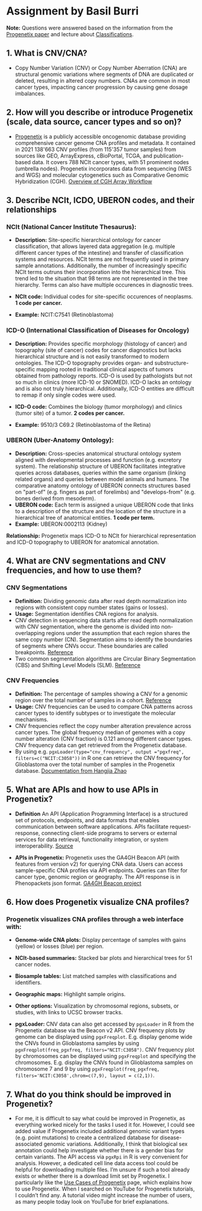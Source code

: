 # Assignment by Basil Burri

**Note:** Questions were answered based on the information from the [Progenetix paper](https://doi.org/10.1093/database/baab043) and lecture about [Classifications](https://github.com/compbiozurich/UZH-BIO392/blob/master/course-material/2025-04-17___Michael-Baudis__Classifications%2C-Data-Sharing___BIO392-FS25.pdf). 


## 1. What is CNV/CNA?
   - Copy Number Variation (CNV) or Copy Number Aberration (CNA) are structural genomic variations where segments of DNA are duplicated or deleted, resulting in altered copy numbers. CNAs are common in most cancer types, impacting cancer progression by causing gene dosage imbalances.

## 2. How will you describe or introduce Progenetix (scale, data source, cancer types and so on)?
   - [Progenetix](https://progenetix.org) is a publicly accessible oncogenomic database providing comprehensive cancer genome CNA profiles and metadata. It contained in 2021 138'663 CNV profiles (from 115'357 tumor samples) from sources like GEO, ArrayExpress, cBioPortal, TCGA, and publication-based data. It covers 788 NCIt cancer types, with 51 prominent nodes (umbrella nodes). Progenetix incorporates data from sequencing (WES and WGS) and molecular cytogenetics such as Comparative Genomic Hybridization (CGH). [Overview of CGH Array Workflow](https://ars.els-cdn.com/content/image/1-s2.0-S1578219016303328-gr7.jpg)

## 3. Describe NCIt, ICDO, UBERON codes, and their relationships

### NCIt (National Cancer Institute Thesaurus):

- **Description:** Site-specific hierarchical ontology for cancer classification, that allows layered data aggregation (e.g. multiple different cancer types of the intestine) and transfer of classification systems and resources. NCIt terms are not frequently used in primary sample annotations. Additionally, the number of increasingly specific NCIt terms outruns their incorporation into the hierarchical tree. This trend led to the situation that 98 terms are not represented in the tree hierarchy. Terms can also have multiple occurences in diagnostic trees.
  
- **NCIt code:** Individual codes for site-specific occurences of neoplasms. **1 code per cancer.**
- **Example:** NCIT:C7541 (Retinoblastoma)


### ICD-O (International Classification of Diseases for Oncology)

- **Description:** Provides specific morphology (histology of cancer) and topography (site of cancer) codes for cancer diagnostics but lacks hierarchical structure and is not easily transformed to modern ontologies. The ICD-O topography provides organ- and substructure-specific mapping rooted in traditional clinical aspects of tumors obtained from pathology reports. ICD-O is used by pathologists but not so much in clinics (more ICD-10 or SNOMED). ICD-O lacks an ontology and is also not truly hierarchical. Additionally, ICD-O entities are difficult to remap if only single codes were used.
  
- **ICD-O code:** Combines the biology (tumor morphology) and clinics (tumor site) of a tumor. **2 codes per cancer.**
- **Example:** 9510/3 C69.2 (Retinoblastoma of the Retina)


### UBERON (Uber-Anatomy Ontology):
- **Description:** Cross-species anatomical structural ontology system aligned with developmental processes and function (e.g. excretory system). The relationship structure of UBERON facilitates integrative queries across databases, queries within the same organism (linking related organs) and queries between model animals and humans. The comparative anatomy ontology of UBERON connects structures based on "part-of" (e.g. fingers as part of forelimbs) and "develops-from" (e.g. bones derived from mesoderm). 
- **UBERON code:** Each term is assigned a unique UBERON code that links to a description of the structure and the location of the structure in a hierarchical tree of anatomical entities. **1 code per term.**
- **Example:** UBERON:0002113 (Kidney)

**Relationship:** Progenetix maps ICD-O to NCIt for hierarchical representation and ICD-O topography to UBERON for anatomical annotation. 

## 4. What are CNV segmentations and CNV frequencies, and how to use them?

### CNV Segmentations
- **Definition:** Dividing genomic data after read depth normalization into regions with consistent copy number states (gains or losses).
- **Usage:** Segmentation identifies CNA regions for analysis.
- CNV detection in sequencing data starts after read depth normalization with CNV segmentation, where the genome is divided into non-overlapping regions under the assumption that each region shares the same copy number (CN). Segmentation aims to identify the boundaries of segments where CNVs occur. These boundaries are called breakpoints. [Reference](https://academic.oup.com/bib/article/25/2/bbae022/7604887)
- Two common segmentation algorithms are Circular Binary Segmentation (CBS) and Shifting Level Models (SLM). [Reference](https://support-docs.illumina.com/SW/DRAGEN_v38/Content/SW/DRAGEN/CNVSegmentation_fDG_swHS.htm)

### CNV Frequencies
- **Definition:** The percentage of samples showing a CNV for a genomic region over the total number of samples in a cohort. [Reference](https://www.bioconductor.org/packages/release/bioc/vignettes/pgxRpi/inst/doc/Introduction_3_access_cnv_frequency.html)
- **Usage:** CNV frequencies can be used to compare CNA patterns across cancer types to identify subtypes or to investigate the molecular mechanisms.
- CNV frequencies reflect the copy number alteration prevalence across cancer types. The global frequency median of genomes with a copy number alteration (CNV fraction) is 0.121 among different cancer types. CNV frequency data can get retrieved from the Progenetix database.
- By using e.g. ``pgxLoader(type="cnv_frequency", output ="pgxfreq", filters=c("NCIT:C3058"))`` in R one can retrieve the CNV frequency for Glioblastoma over the total number of samples in the Progenetix database. [Documentation from Hangjia Zhao](https://www.bioconductor.org/packages/release/bioc/vignettes/pgxRpi/inst/doc/Introduction_3_access_cnv_frequency.html)

## 5. What are APIs and how to use APIs in Progenetix?
   - **Definition** An API (Application Programming Interface) is a structured set of protocols, endpoints, and data formats that enables communication between software applications. APIs facilitate request-response, connecting client-side programs to servers or external services for data retrieval, functionality integration, or system interoperability. [Source](https://www.talend.com/resources/what-is-an-api/)

   - **APIs in Progenetix:** Progenetix uses the GA4GH Beacon API (with features from version v2) for querying CNA data. Users can access sample-specific CNA profiles via API endpoints. Queries can filter for cancer type, genomic region or geography. The API response is in Phenopackets json format. [GA4GH Beacon project](https://genomebeacons.org/)

## 6. How does Progenetix visualize CNA profiles?

### Progenetix visualizes CNA profiles through a web interface with:
- **Genome-wide CNA plots:** Display percentage of samples with gains (yellow) or losses (blue) per region.
- **NCIt-based summaries:** Stacked bar plots and hierarchical trees for 51 cancer nodes.
- **Biosample tables:** List matched samples with classifications and identifiers.
- **Geographic maps:** Highlight sample origins.
- **Other options:** Visualization by chromosomal regions, subsets, or studies, with links to UCSC browser tracks.

- **pgxLoader:** CNV data can also get accessed by ``pgxLoader`` in R from the Progenetix database via the Beacon v2 API. CNV frequency plots by genome can be displayed using ``pgxFreqplot``. E.g. display genome wide the CNVs found in Glioblastoma samples by using ``pgxFreqplot(freq_pgxfreq, filters="NCIT:C3058")``. CNV frequency plot by chromosomes can be displayed using ``pgxFreqplot`` and specifying the chromosomes. E.g. display the CNVs found in Glioblastoma samples on chromosome 7 and 9 by using ``pgxFreqplot(freq_pgxfreq, filters='NCIT:C3058',chrom=c(7,9), layout = c(2,1))``.

## 7. What do you think should be improved in Progenetix?
- For me, it is difficult to say what could be improved in Progenetix, as everything worked nicely for the tasks I used it for. However, I could see added value if Progenetix included additional genomic variant types (e.g. point mutations) to create a centralized database for disease-associated genomic variations. Additionally, I think that biological sex annotation could help investigate whether there is a gender bias for certain variants. The API access via ``pgxRpi`` in R is very convenient for analysis. However, a dedicated cell line data access tool could be helpful for downloading multiple files. I’m unsure if such a tool already exists or whether there is a download limit set by Progenetix. I particularly like the [Use Cases of Progenetix](https://docs.progenetix.org/use-cases/) page, which explains how to use Progenetix. When I searched on YouTube for Progenetix tutorials, I couldn’t find any. A tutorial video might increase the number of users, as many people today look on YouTube for brief explanations.
